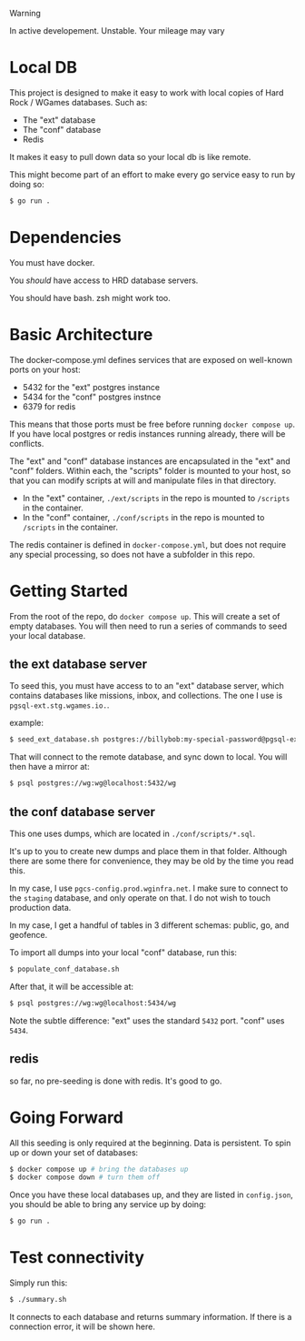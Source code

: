 > [!WARNING]  
> In active developement. Unstable. Your mileage may vary

# Local DB

This project is designed to make it easy to work with local copies of Hard Rock / WGames databases. Such as:

- The "ext" database
- The "conf" database
- Redis

It makes it easy to pull down data so your local db is like remote.

This might become part of an effort to make every go service easy to run by doing so:

```sh
$ go run .
```

# Dependencies

You must have docker.

You _should_ have access to HRD database servers.

You should have bash. zsh might work too.

# Basic Architecture

The docker-compose.yml defines services that are exposed on well-known ports on your host:

- 5432 for the "ext" postgres instance
- 5434 for the "conf" postgres instnce
- 6379 for redis

This means that those ports must be free before running `docker compose up`. If you have local postgres or redis instances running already, there will be conflicts.

The "ext" and "conf" database instances are encapsulated in the "ext" and "conf" folders. Within each, the "scripts" folder is mounted to your host, so that you can modify scripts at will and manipulate files in that directory.

- In the "ext"  container, `./ext/scripts`  in the repo is mounted to `/scripts` in the container.
- In the "conf" container, `./conf/scripts` in the repo is mounted to `/scripts` in the container.

The redis container is defined in `docker-compose.yml`, but does not require any special processing, so does not have a subfolder in this repo.

#  Getting Started

From the root of the repo, do `docker compose up`. This will create a set of empty databases. You will then need to run a series of commands to seed your local database.

## the ext database server

To seed this, you must have access to to an "ext" database server, which contains databases like missions, inbox, and collections. The one I use is `pgsql-ext.stg.wgames.io.`.

example:

```sh
$ seed_ext_database.sh postgres://billybob:my-special-password@pgsql-ext.stg.wgames.io:5432/postgres
```

That will connect to the remote database, and sync down to local. You will then have a mirror at:

```sh
$ psql postgres://wg:wg@localhost:5432/wg
```

## the conf database server

This one uses dumps, which are located in `./conf/scripts/*.sql`.

It's up to you to create new dumps and place them in that folder. Although there are some there for convenience, they may be old by the time you read this.

In my case, I use `pgcs-config.prod.wginfra.net`. I make sure to connect to the `staging` database, and only operate on that. I do not wish to touch production data.

In my case, I get a handful of tables in 3 different schemas: public, go, and geofence.

To import all dumps into your local "conf" database, run this:

```sh
$ populate_conf_database.sh 
```

After that, it will be accessible at:

```sh
$ psql postgres://wg:wg@localhost:5434/wg
```

Note the subtle difference: "ext" uses the standard `5432` port. "conf" uses `5434`.

## redis

so far, no pre-seeding is done with redis. It's good to go.

# Going Forward

All this seeding is only required at the beginning. Data is persistent. To spin up or down your set of databases:

```sh
$ docker compose up # bring the databases up
$ docker compose down # turn them off 
```
Once you have these local databases up, and they are listed in `config.json`, you should be able to bring any service up by doing:

```sh
$ go run .
```

# Test connectivity

Simply run this:

```sh
$ ./summary.sh
```

It connects to each database and returns summary information. If there is a connection error, it will be shown here.
